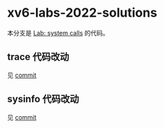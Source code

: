 # xv6-labs-2022-solutions

本分支是 [Lab: system calls](https://pdos.csail.mit.edu/6.828/2022/labs/syscall.html) 的代码。

## trace 代码改动
见 [commit](https://github.com/flyto2035/xv6-labs-2022-solutions/commit/b18aa26959504c9634cf1a9c67753a048911cdd7)

## sysinfo 代码改动
见 [commit](https://github.com/flyto2035/xv6-labs-2022-solutions/commit/ed66024c7020638bf201d0e11599c246a4db5f4f)
